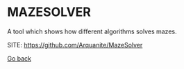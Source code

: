 # MAZESOLVER
 
 A tool which shows how different algorithms solves mazes.
 
 SITE: https://github.com/Arquanite/MazeSolver

 [Go back](https://portable-linux-apps.github.io/apps.html)
